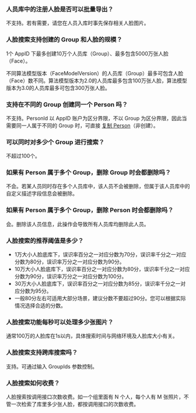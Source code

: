 ### 人员库中的注册人脸是否可以批量导出？
不支持。若有需要，请您在人员入库时事先保存相关人脸图片。

### 人脸搜索支持创建的 Group 和人脸的规模？
1个 AppID 下最多创建10万个人员库（Group）、最多包含5000万张人脸（Face）。

不同算法模型版本（FaceModelVersion）的人员库（Group）最多可包含人脸（Face）数不同。算法模型版本为2.0的人员库最多包含100万张人脸，算法模型版本为3.0的人员库最多可包含300万张人脸。

### 支持在不同的 Group 创建同一个 Person 吗？
不支持。PersonId 以 AppID 账户为区分界限，不以 Group 为区分界限，因此当需要同一人属于不同的 Group 时，可直接 [复制 Person](https://cloud.tencent.com/document/api/867/32796)（非创建）。

### 可以同时对多少个 Group 进行搜索？
不超过100个。

### 如果有 Person 属于多个 Group，删除 Group 时会都删除吗？
不会。若某人员同时存在多个人员库中，该人员不会被删除，但属于该人员库中的自定义描述字段信息会被删除。

### 如果有 Person 属于多个 Group，删除 Person 时会都删除吗？
会。删除该人员信息，此操作会导致所有人员库均删除此人员。

### 人脸搜索的推荐阈值是多少？
- 1万大小人脸底库下，误识率百分之一对应分数为70分，误识率千分之一对应分数为80分，误识率万分之一对应分数为90分。
- 10万大小人脸底库下，误识率百分之一对应分数为80分，误识率千分之一对应分数为90分，误识率万分之一对应分数为100分。
- 30万大小人脸底库下，误识率百分之一对应分数为85分，误识率千分之一对应分数为95分。
- 一般80分左右可适用大部分场景，建议分数不要超过90分。您可以根据实际情况选择合适的分数。

### 人脸搜索功能每秒可以处理多少张图片？
通常100万的人脸库在1s以内，具体搜索时间与网络环境及人脸库大小有关。

### 人脸搜索支持跨库搜索吗？
支持。可通过输入 GroupIds 参数控制。

### 人脸搜索如何收费？
人脸搜索按调用接口次数收费。如一个组里面有 N 个人，每个人有 M 张照片，不管一次检索了库里多少张人脸，都按调用接口的次数收费。
